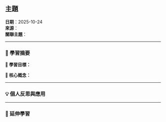 ## 主題

**日期**：2025-10-24  
**來源**：  
**關聯主題**：

---

### 📘 學習摘要 


**🎯 學習目標：**  



**🧠 核心概念：**

---

### 💡 個人反思與應用


---

### 🔗 延伸學習

